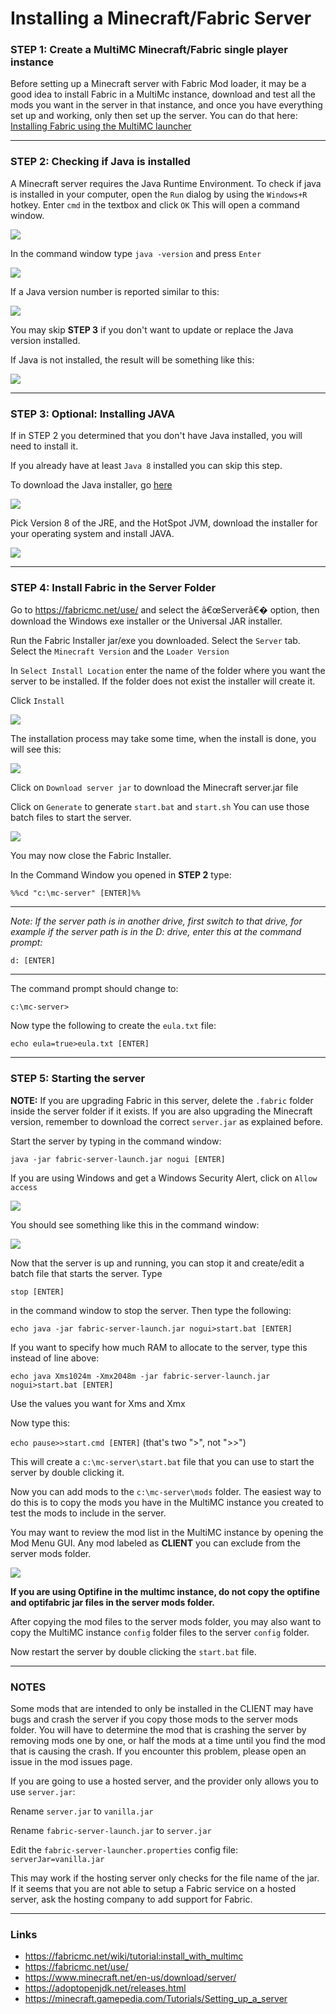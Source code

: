 # Installing a Minecraft/Fabric Server

### STEP 1: Create a MultiMC Minecraft/Fabric single player instance

Before setting up a Minecraft server with Fabric Mod loader, it may be a
good idea to install Fabric in a MultiMc instance, download and test all
the mods you want in the server in that instance, and once you have
everything set up and working, only then set up the server. You can do
that here: [Installing Fabric using the MultiMC
launcher](../Setup/install_with_multimc.md)

-----

### STEP 2: Checking if Java is installed

A Minecraft server requires the Java Runtime Environment. To check if
java is installed in your computer, open the `Run` dialog by using the
`Windows+R` hotkey. Enter `cmd` in the textbox and click `OK` This will
open a command window.

![](../images/wiki/install_server_06.jpg)

In the command window type `java -version` and press `Enter`

![](../images/wiki/install_server_07.jpg)

If a Java version number is reported similar to this:

![](../images/wiki/install_server_08.jpg)

You may skip **STEP 3** if you don't want to update or replace the Java
version installed.

If Java is not installed, the result will be something like this:

![](../images/wiki/install_server_09.jpg)

-----

### STEP 3: Optional: Installing JAVA

If in STEP 2 you determined that you don't have Java installed, you will
need to install it.

If you already have at least `Java 8` installed you can skip this step.

To download the Java installer, go
[here](https://adoptopenjdk.net/releases.html)

![](../images/wiki/install_server_10.jpg)

Pick Version 8 of the JRE, and the HotSpot JVM, download the installer
for your operating system and install JAVA.

![](../images/wiki/install_server_10a.jpg)

-----

### STEP 4: Install Fabric in the Server Folder

Go to <https://fabricmc.net/use/> and select the â€œServerâ€� option, then
download the Windows exe installer or the Universal JAR installer.

Run the Fabric Installer jar/exe you downloaded. Select the `Server`
tab. Select the `Minecraft Version` and the `Loader Version`

In `Select Install Location` enter the name of the folder where you want
the server to be installed. If the folder does not exist the installer
will create it.

Click `Install`

![](../images/wiki/install_server_01.jpg)

The installation process may take some time, when the install is done,
you will see this:

![](../images/wiki/install_server_02.jpg)

Click on `Download server jar` to download the Minecraft server.jar file

Click on `Generate` to generate `start.bat` and `start.sh` You can use
those batch files to start the server.

![](../images/wiki/install_server_03.jpg)

You may now close the Fabric Installer.

In the Command Window you opened in **STEP 2** type:

`%%cd "c:\mc-server" [ENTER]%%`

-----

*Note: If the server path is in another drive, first switch to that
drive, for example if the server path is in the D: drive, enter this at
the command prompt:*

`d: [ENTER]`

-----

The command prompt should change to:

`c:\mc-server>`

Now type the following to create the `eula.txt` file:

`echo eula=true>eula.txt [ENTER]`

-----

### STEP 5: Starting the server

**NOTE:** If you are upgrading Fabric in this server, delete the
`.fabric` folder inside the server folder if it exists. If you are also
upgrading the Minecraft version, remember to download the correct
`server.jar` as explained before.

Start the server by typing in the command window:

`java -jar fabric-server-launch.jar nogui [ENTER]`

If you are using Windows and get a Windows Security Alert, click on
`Allow access`

![](../images/wiki/install_server_13.jpg)

You should see something like this in the command window:

![](../images/wiki/install_server_14.jpg)

Now that the server is up and running, you can stop it and create/edit a
batch file that starts the server. Type

`stop [ENTER]`

in the command window to stop the server. Then type the following:

`echo java -jar fabric-server-launch.jar nogui>start.bat [ENTER]`

If you want to specify how much RAM to allocate to the server, type this
instead of line above:

`echo java Xms1024m -Xmx2048m -jar fabric-server-launch.jar
nogui>start.bat [ENTER]`

Use the values you want for Xms and Xmx

Now type this:

`echo pause>>start.cmd [ENTER]` (that's two "\>", not "\>\>")

This will create a `c:\mc-server\start.bat` file that you can use to
start the server by double clicking it.

Now you can add mods to the `c:\mc-server\mods` folder. The easiest way
to do this is to copy the mods you have in the MultiMC instance you
created to test the mods to include in the server.

You may want to review the mod list in the MultiMC instance by opening
the Mod Menu GUI. Any mod labeled as **CLIENT** you can exclude from the
server mods folder.

![](../images/wiki/install_server_15.jpg)

**If you are using Optifine in the multimc instance, do not copy the
optifine and optifabric jar files in the server mods folder.**

After copying the mod files to the server mods folder, you may also want
to copy the MultiMC instance `config` folder files to the server
`config` folder.

Now restart the server by double clicking the `start.bat` file.

-----

### NOTES

Some mods that are intended to only be installed in the CLIENT may have
bugs and crash the server if you copy those mods to the server mods
folder. You will have to determine the mod that is crashing the server
by removing mods one by one, or half the mods at a time until you find
the mod that is causing the crash. If you encounter this problem, please
open an issue in the mod issues page.

If you are going to use a hosted server, and the provider only allows
you to use `server.jar`:

Rename `server.jar` to `vanilla.jar`

Rename `fabric-server-launch.jar` to `server.jar`

Edit the `fabric-server-launcher.properties` config file:
`serverJar=vanilla.jar`

This may work if the hosting server only checks for the file name of the
jar. If it seems that you are not able to setup a Fabric service on a
hosted server, ask the hosting company to add support for Fabric.

-----

### Links

- <https://fabricmc.net/wiki/tutorial:install_with_multimc>
- <https://fabricmc.net/use/>
- <https://www.minecraft.net/en-us/download/server/>
- <https://adoptopenjdk.net/releases.html>
- <https://minecraft.gamepedia.com/Tutorials/Setting_up_a_server>

